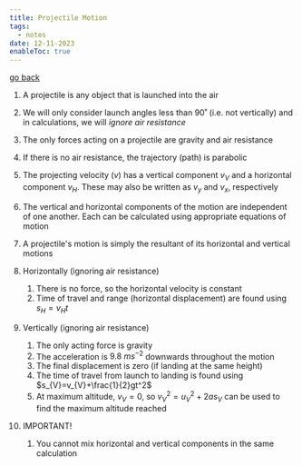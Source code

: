 ```yaml
---
title: Projectile Motion
tags:
  - notes
date: 12-11-2023
enableToc: true
---
```


[go back](12Subjects/12Physics.md)

1. A projectile is any object that is launched into the air

2. We will only consider launch angles less than 90˚ (i.e. not vertically) and in calculations, we will *ignore air resistance*

3. The only forces acting on a projectile are gravity and air resistance

4. If there is no air resistance, the trajectory (path) is parabolic

5. The projecting velocity ($v$) has a vertical component $v_{V}$ and a horizontal component $v_{H}$. These may also be written as $v_{y}$ and $v_{x}$, respectively

6. The vertical and horizontal components of the motion are independent of one another. Each can be calculated using appropriate equations of motion

7. A projectile's motion is simply the resultant of its horizontal and vertical motions

8. Horizontally (ignoring air resistance)
	1. There is no force, so the horizontal velocity is constant
	2. Time of travel and range (horizontal displacement) are found using $s_{H} = v_{H} t$

9. Vertically (ignoring air resistance)
	1. The only acting force is gravity
	2. The acceleration is $9.8\ ms^{-2}$ downwards throughout the motion
	3. The final displacement is zero (if landing at the same height)
	4. The time of travel from launch to landing is found using $s_{V}=v_{V}+\frac{1}{2}gt^2$
	5. At maximum altitude, $v_{V}=0$, so ${v_{V}}^2={u_{V}}^2+2as_{V}$ can be used to find the maximum altitude reached

10. IMPORTANT!
	1. You cannot mix horizontal and vertical components in the same calculation

